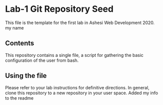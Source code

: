 # Lab-1 Git Repository Seed

This file is the template for the first lab in Ashesi Web Development 2020.
my name

## Contents

This repository contains a single file, a script for gathering the basic configuration of the user from bash.

## Using the file

Please refer to your lab instructions for definitive directions. In general, clone this repository to a new repository in your user space.
Added my info to the readme

